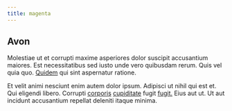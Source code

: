 ```yaml
---
title: magenta
---
```


## Avon

Molestiae ut et corrupti maxime asperiores dolor suscipit accusantium maiores. Est necessitatibus sed iusto unde vero quibusdam rerum. Quis vel quia quo. [Quidem](/facere/adipisci/kuwait.md) qui sint aspernatur ratione.

Et velit animi nesciunt enim autem dolor ipsum. Adipisci ut nihil qui est et. Qui eligendi libero. Corrupti [corporis](/eos/est/autem/baby__tools_&_kids_silver_drive.md) [cupiditate](/facere/temporibus/possimus/markets.md) fugit [fugit.](/eos/est/neque/awesome_steel_shirt_plastic_mobile.md) Eius aut ut. Ut aut incidunt accusantium repellat deleniti itaque minima.
